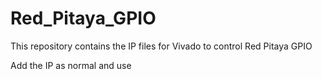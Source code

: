 # Red_Pitaya_GPIO
This repository contains the IP files for Vivado to control Red Pitaya GPIO

Add the IP as normal and use
